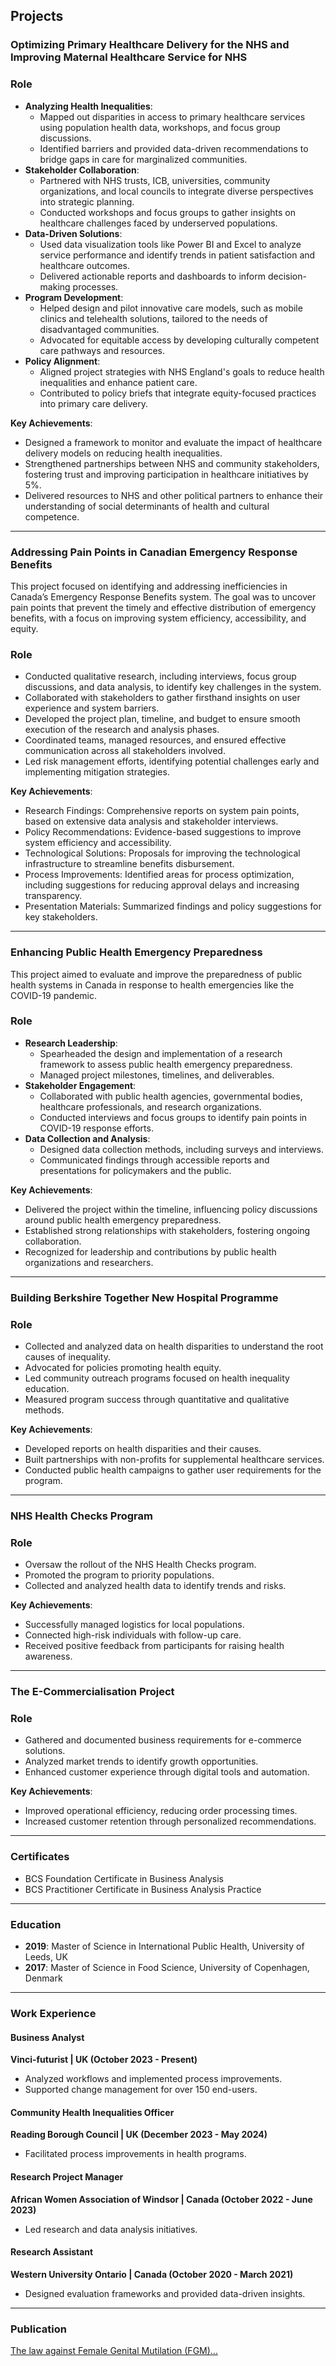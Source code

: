 ## Projects

### Optimizing Primary Healthcare Delivery for the NHS and Improving Maternal Healthcare Service for NHS

### Role
- **Analyzing Health Inequalities**:
  - Mapped out disparities in access to primary healthcare services using population health data, workshops, and focus group discussions.
  - Identified barriers and provided data-driven recommendations to bridge gaps in care for marginalized communities.
- **Stakeholder Collaboration**:
  - Partnered with NHS trusts, ICB, universities, community organizations, and local councils to integrate diverse perspectives into strategic planning.
  - Conducted workshops and focus groups to gather insights on healthcare challenges faced by underserved populations.
- **Data-Driven Solutions**:
  - Used data visualization tools like Power BI and Excel to analyze service performance and identify trends in patient satisfaction and healthcare outcomes.
  - Delivered actionable reports and dashboards to inform decision-making processes.
- **Program Development**:
  - Helped design and pilot innovative care models, such as mobile clinics and telehealth solutions, tailored to the needs of disadvantaged communities.
  - Advocated for equitable access by developing culturally competent care pathways and resources.
- **Policy Alignment**:
  - Aligned project strategies with NHS England's goals to reduce health inequalities and enhance patient care.
  - Contributed to policy briefs that integrate equity-focused practices into primary care delivery.

**Key Achievements**:
- Designed a framework to monitor and evaluate the impact of healthcare delivery models on reducing health inequalities.
- Strengthened partnerships between NHS and community stakeholders, fostering trust and improving participation in healthcare initiatives by 5%.
- Delivered resources to NHS and other political partners to enhance their understanding of social determinants of health and cultural competence.

---

### Addressing Pain Points in Canadian Emergency Response Benefits

This project focused on identifying and addressing inefficiencies in Canada’s Emergency Response Benefits system. The goal was to uncover pain points that prevent the timely and effective distribution of emergency benefits, with a focus on improving system efficiency, accessibility, and equity.

### Role
- Conducted qualitative research, including interviews, focus group discussions, and data analysis, to identify key challenges in the system.
- Collaborated with stakeholders to gather firsthand insights on user experience and system barriers.
- Developed the project plan, timeline, and budget to ensure smooth execution of the research and analysis phases.
- Coordinated teams, managed resources, and ensured effective communication across all stakeholders involved.
- Led risk management efforts, identifying potential challenges early and implementing mitigation strategies.

**Key Achievements**:
- Research Findings: Comprehensive reports on system pain points, based on extensive data analysis and stakeholder interviews.
- Policy Recommendations: Evidence-based suggestions to improve system efficiency and accessibility.
- Technological Solutions: Proposals for improving the technological infrastructure to streamline benefits disbursement.
- Process Improvements: Identified areas for process optimization, including suggestions for reducing approval delays and increasing transparency.
- Presentation Materials: Summarized findings and policy suggestions for key stakeholders.

---

### Enhancing Public Health Emergency Preparedness

This project aimed to evaluate and improve the preparedness of public health systems in Canada in response to health emergencies like the COVID-19 pandemic.

### Role
- **Research Leadership**:
  - Spearheaded the design and implementation of a research framework to assess public health emergency preparedness.
  - Managed project milestones, timelines, and deliverables.
- **Stakeholder Engagement**:
  - Collaborated with public health agencies, governmental bodies, healthcare professionals, and research organizations.
  - Conducted interviews and focus groups to identify pain points in COVID-19 response efforts.
- **Data Collection and Analysis**:
  - Designed data collection methods, including surveys and interviews.
  - Communicated findings through accessible reports and presentations for policymakers and the public.

**Key Achievements**:
- Delivered the project within the timeline, influencing policy discussions around public health emergency preparedness.
- Established strong relationships with stakeholders, fostering ongoing collaboration.
- Recognized for leadership and contributions by public health organizations and researchers.

---

### Building Berkshire Together New Hospital Programme

### Role
- Collected and analyzed data on health disparities to understand the root causes of inequality.
- Advocated for policies promoting health equity.
- Led community outreach programs focused on health inequality education.
- Measured program success through quantitative and qualitative methods.

**Key Achievements**:
- Developed reports on health disparities and their causes.
- Built partnerships with non-profits for supplemental healthcare services.
- Conducted public health campaigns to gather user requirements for the program.

---

### NHS Health Checks Program

### Role
- Oversaw the rollout of the NHS Health Checks program.
- Promoted the program to priority populations.
- Collected and analyzed health data to identify trends and risks.

**Key Achievements**:
- Successfully managed logistics for local populations.
- Connected high-risk individuals with follow-up care.
- Received positive feedback from participants for raising health awareness.

---

### The E-Commercialisation Project

### Role
- Gathered and documented business requirements for e-commerce solutions.
- Analyzed market trends to identify growth opportunities.
- Enhanced customer experience through digital tools and automation.

**Key Achievements**:
- Improved operational efficiency, reducing order processing times.
- Increased customer retention through personalized recommendations.

---

### Certificates
- BCS Foundation Certificate in Business Analysis
- BCS Practitioner Certificate in Business Analysis Practice

---

### Education
- **2019**: Master of Science in International Public Health, University of Leeds, UK
- **2017**: Master of Science in Food Science, University of Copenhagen, Denmark

---

### Work Experience
#### Business Analyst  
**Vinci-futurist | UK (October 2023 - Present)**  
- Analyzed workflows and implemented process improvements.  
- Supported change management for over 150 end-users.  

#### Community Health Inequalities Officer  
**Reading Borough Council | UK (December 2023 - May 2024)**  
- Facilitated process improvements in health programs.

#### Research Project Manager  
**African Women Association of Windsor | Canada (October 2022 - June 2023)**  
- Led research and data analysis initiatives.

#### Research Assistant  
**Western University Ontario | Canada (October 2020 - March 2021)**  
- Designed evaluation frameworks and provided data-driven insights.

---

### Publication
[The law against Female Genital Mutilation (FGM)...](https://www.researchgate.net/publication/373556835_The_law_against_Female_Genital_Mutilation_FGM_can_scare_people_from_performing_FGM_but_it_doesn't_change_their_attitudes_Findings_of_a_qualitative_study_on_FGM_in_Leeds_United_Kingdom)
